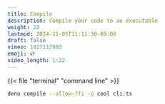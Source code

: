```yaml
---
title: Compile
description: Compile your code to an executable
weight: 22
lastmod: 2024-11-05T11:11:30-09:00
draft: false
vimeo: 1027117803
emoji: 💿
video_length: 1:22
---
```



{{< file "terminal" "command line" >}}
```bash
deno compile --allow-ffi -o cool cli.ts
```
